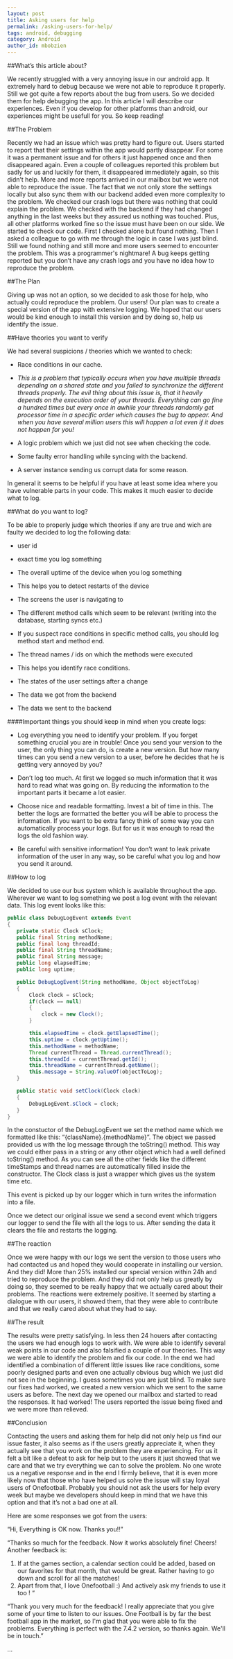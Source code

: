 ```yaml
---
layout: post
title: Asking users for help
permalink: /asking-users-for-help/
tags: android, debugging
category: Android
author_id: mbobzien
---
```


##What’s this article about?

We recently struggled with a very annoying issue in our android app. It extremely hard to debug because we were not able to reproduce it properly. Still we got quite a few reports about the bug from users. So we decided them for help debugging the app. In this article I will describe our experiences. Even if you develop for other platforms than android, our experiences might be usefull for you. So keep reading!

##The Problem

Recently we had an issue which was pretty hard to figure out. Users started to report that their settings within the app would partly disappear. For some it was a permanent issue and for others it just happened once and then disappeared again. Even a couple of colleagues reported this problem but sadly for us and luckily for them, it disappeared immediately again, so this didn’t help. More and more reports arrived in our mailbox but we were not able to reproduce the issue.
The fact that we not only store the settings locally but also sync them with our backend added even more complexity to the problem. We checked our crash logs but there was nothing that could explain the problem. We checked with the backend if they had changed anything in the last weeks but they assured us nothing was touched. Plus, all other platforms worked fine so the issue must have been on our side. 
We started to check our code. First I checked alone but found nothing. Then I asked a colleague to go with me through the logic in case I was just blind. Still we found nothing and still more and more users seemed to encounter the problem.
This was a programmer's nightmare! A bug keeps getting reported but you don’t have any crash logs and you have no idea how to reproduce the problem.

##The Plan

Giving up was not an option, so we decided to ask those for help, who actually could reproduce the problem. Our users!
Our plan was to create a special version of the app with extensive logging. We hoped that our users would be kind enough to install this version and by doing so, help us identify the issue.

##Have theories you want to verify

We had several suspicions / theories which we wanted to check:

- Race conditions in our cache. 
 - <i>This is a problem that typically occurs when you have multiple threads depending on a shared state and you failed to synchronize the different threads properly. The evil thing about this issue is, that it heavily depends on the execution order of your threads. Everything can go fine a hundred times but every once in awhile your threads randomly get processor time in a specific order which causes the bug to appear. And when you have several million users this will happen a lot even if it does not happen for you!</i>

- A logic problem which we just did not see when checking the code.

- Some faulty error handling while syncing with the backend.

- A server instance sending us corrupt data for some reason.

In general it seems to be helpful if you have at least some idea where you have vulnerable parts in your code. This makes it much easier to decide what to log.

##What do you want to log?

To be able to properly judge which theories if any are true and wich are faulty we decided to log the following data:

- user id

- exact time you log something
- The overall uptime of the device when you log something
 - This helps you to detect restarts of the device
- The screens the user is navigating to

- The different method calls which seem to be relevant (writing into the database, starting syncs etc.)
 - If you  suspect race conditions in specific method calls, you should log method start and method end.

- The thread names / ids on which the methods were executed
 - This helps you identify race conditions.

- The states of the user settings after a change

- The data we got from the backend

- The data we sent to the backend

####Important things you should keep in mind when you create logs:
- Log everything you need to identify your problem. If you forget something crucial you are in trouble! Once you send your version to the user, the only thing you can do, is create a new version. But how many times can you send a new version to a user, before he decides that he is getting very annoyed by you?

- Don’t log too much. At first we logged so much information that it was hard to read what was going on. By reducing the information to the important parts it became a lot easier.

- Choose nice and readable formatting. Invest a bit of time in this. The better the logs are formatted the better you will be able to process the information. If you want to be extra fancy think of some way you can automatically process your logs. But for us it was enough to read the logs the old fashion way.

- Be careful with sensitive information! You don’t want to leak private information of the user in any way, so be careful what you log and how you send it around.

##How to log

We decided to use our bus system which is available throughout the app. Wherever we want to log something we post a log event with the relevant data. This log event looks like this:


```java
public class DebugLogEvent extends Event
{
   private static Clock sClock;
   public final String methodName;
   public final long threadId;
   public final String threadName;
   public final String message;
   public long elapsedTime;
   public long uptime;

   public DebugLogEvent(String methodName, Object objectToLog)
   {
       Clock clock = sClock;
       if(clock == null)
       {
           clock = new Clock();
       }

       this.elapsedTime = clock.getElapsedTime();
       this.uptime = clock.getUptime();
       this.methodName = methodName;
       Thread currentThread = Thread.currentThread();
       this.threadId = currentThread.getId();
       this.threadName = currentThread.getName();
       this.message = String.valueOf(objectToLog);
   }

   public static void setClock(Clock clock)
   {
       DebugLogEvent.sClock = clock;
   }
}
```
In the constuctor of the DebugLogEvent we set the method name which we formatted like this: “{className}.{methodName}”. The object we passed provided us with the log message through the toString() method. This way we could either pass in a string or any other object which had a well defined toString() method. As you can see all the other fields like the different timeStamps and thread names are automatically filled inside the constructor. The Clock class is just a wrapper which gives us the system time etc.

This event is picked up by our logger which in turn writes the information into a file.

Once we detect our original issue we send a second event which triggers our logger to send the file with all the logs to us. After sending the data it clears the file and restarts the logging.

##The reaction

Once we were happy with our logs we sent the version to those users who had contacted us and hoped they would cooperate in installing our version. And they did!
More than 25% installed our special version within 24h and tried to reproduce the problem. And they did not only help us greatly by doing so, they seemed to be really happy that we actually cared about their problems. The reactions were extremely positive. It seemed by starting a dialogue with our users, it showed them, that they were able to contribute and that we really cared about what they had to say.


##The result

The results were pretty satisfying. In less then 24 houers after contacting the users we had enough logs to work with. We were able to identify several weak points in our code and also falsified a couple of our theories. This way we were able to identify the problem and fix our code. 
In the end we had identified a combination of different little issues like race conditions, some poorly designed parts and even one actually obvious bug which we just did not see in the beginning. I guess sometimes you are just blind.
To make sure our fixes had worked, we created a new version which we sent to the same users as before.
The next day we opened our mailbox and started to read the responses. It had worked! The users reported the issue being fixed and we were more than relieved.

##Conclusion

Contacting the users and asking them for help did not only help us find our issue faster, it also seems as if  the users greatly appreciate it, when they actually see that you work on the problem they are experiencing. 
For us it felt a bit like a defeat to ask for help but to the users it just showed that we care and that we try everything we can to solve the problem. 
No one wrote us a negative response and in the end I firmly believe, that it is even more likely now that those who have helped us solve the issue will stay loyal users of Onefootball.
Probably you should not ask the users for help every week but maybe we developers should keep in mind that we have this option and that it’s not a bad one at all.

Here are some responses we got from the users:

“Hi,
Everything is OK now.
Thanks you!!”


“Thanks so much for the feedback. Now it works absolutely fine! Cheers!
Another feedback is:
1. If at the games section, a calendar section could be added, based on our favorites for that month, that would be great. Rather having to go down and scroll for all the matches!
2. Apart from that, I love Onefootball :) And actively ask my friends to use it too ! “

“Thank you very much for the feedback!
I really appreciate that you give some of your time to listen to our issues. One Football is by far the best football app in the market, so I'm glad that you were able to fix the problems.
Everything is perfect with the 7.4.2 version, so thanks again.
We'll be in touch.”

...
